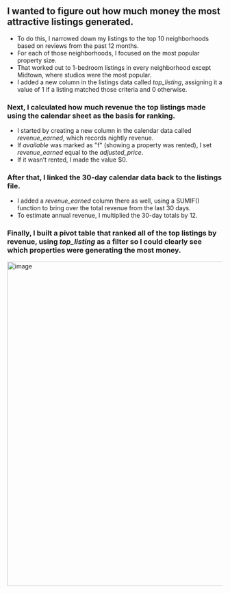 ## I wanted to figure out how much money the most attractive listings generated. 
- To do this, I narrowed down my listings to the top 10 neighborhoods based on reviews from the past 12 months. 
- For each of those neighborhoods, I focused on the most popular property size. 
- That worked out to 1-bedroom listings in every neighborhood except Midtown, where studios were the most popular. 
- I added a new column in the listings data called *top_listing*, assigning it a value of 1 if a listing matched those criteria and 0 otherwise.  

### Next, I calculated how much revenue the top listings made using the calendar sheet as the basis for ranking. 
- I started by creating a new column in the calendar data called *revenue_earned*, which records nightly revenue.
- If *available* was marked as "f" (showing a property was rented), I set *revenue_earned* equal to the *adjusted_price*.
- If it wasn’t rented, I made the value $0.  

### After that, I linked the 30-day calendar data back to the listings file. 
- I added a *revenue_earned* column there as well, using a SUMIF() function to bring over the total revenue from the last 30 days.
- To estimate annual revenue, I multiplied the 30-day totals by 12.  

### Finally, I built a pivot table that ranked all of the top listings by revenue, using *top_listing* as a filter so I could clearly see which properties were generating the most money.

<img width="714" height="758" alt="image" src="https://github.com/user-attachments/assets/d1a74c41-3a00-41fc-bb17-a581af182bae" />
